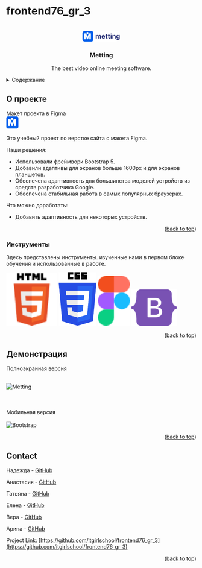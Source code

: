 # frontend76_gr_3

<!-- PROJECT SHIELDS -->
<!--
*** I'm using markdown "reference style" links for readability.
*** Reference links are enclosed in brackets [ ] instead of parentheses ( ).
*** See the bottom of this document for the declaration of the reference variables
*** for contributors-url, forks-url, etc. This is an optional, concise syntax you may use.
*** https://www.markdownguide.org/basic-syntax/#reference-style-links
-->
<!-- [![Contributors][contributors-shield]][contributors-url]
[![Forks][forks-shield]][forks-url]
[![Stargazers][stars-shield]][stars-url]
[![Issues][issues-shield]][issues-url]
[![MIT License][license-shield]][license-url]
[![LinkedIn][linkedin-shield]][linkedin-url] -->



<!-- PROJECT LOGO -->
<br />
<div align="center">
    <img src="./img/Grouplogo2.png" alt="Logo" width="100" style="background-color:white; border-radius:6px">
  </a>

  <h3 align="center">Metting</h3>

  <p align="center">
    The best video online meeting software.
    <br />
</div>



<!-- TABLE OF CONTENTS -->
<details>
  <summary>Содержание</summary>
  <ol>
    <li>
      <a href="#about-the-project">О проекте</a>
      <ul>
        <li><a href="#built-with">Инструменты</a></li>
      </ul>
    </li>
    <li><a href="#usage">Демонстрация</a></li>
    <li><a href="#contact">Команда</a></li>
  </ol>
</details>



<!-- ABOUT THE PROJECT -->
## О проекте

Макет проекта в Figma  
[![Product Name Screen Shot][product-screenshot]](https://www.figma.com/file/wuUTMadXEF0pyFwmuJS8sb/Video-Conference?type=design&node-id=46-924&mode=design&t=wFt9c1Ak8Sbqf1W6-0 "Макет")

Это учебный проект по верстке сайта с макета Figma.

Наши решения:
* Использовали фреймворк Bootstrap 5.
* Добавили адаптивы для экранов больше 1600px и для экранов планшетов.
* Обеспечена адаптивность для большинства моделей устройств из средств разработчика Google.
* Обеспечена стабильная работа в самых популярных браузерах.


Что можно доработать:
* Добавить адаптивность для некоторых устройств.




<p align="right">(<a href="#readme-top">back to top</a>)</p>



### Инструменты

Здесь представлены инструменты. изученные нами в первом блоке обучения и использованные в работе.

<img src="./img/HTML5_logo_and_wordmark_1.svg" alt="HTML5" width="135">  
<img src="./img/CSS3_logo_and_wordmark.svg" alt="CSS3" width="100">
<img src="./img/Figma-logo_1.svg" alt="Figma" width="85" styles="margin-right:2vw">
<img src="./img/bootstrap-5-1.svg" alt="Bootstrap" width="120">



<p align="right">(<a href="#readme-top">back to top</a>)</p>


<!-- USAGE EXAMPLES -->
## Демонстрация

Полноэкранная версия
<br />
<br />

<img src="./assets/gif/Metting.gif" alt="Metting" width="1200">
<br />
<br />
<br />
<br />
Мобильная версия
<br />
<br />

<img src="./assets/gif/Metting_mobile.gif" alt="Bootstrap" width="500">


<p align="right">(<a href="#readme-top">back to top</a>)</p>




<!-- CONTACT -->
## Contact

Надежда - [GitHub](https://github.com/NadezhdaGi)

Анастасия - [GitHub](https://github.com/AnastasiaRueb)

Татьяна - [GitHub](https://github.com/KruTatiana)

Елена - [GitHub](https://github.com/lenusya8121)

Вера - [GitHub](https://github.com/Kururpira)

Арина - [GitHub](https://github.com/meydera)

Project Link: [https://github.com/itgirlschool/frontend76_gr_3](https://github.com/itgirlschool/frontend76_gr_3)

<p align="right">(<a href="#readme-top">back to top</a>)</p>



<!-- MARKDOWN LINKS & IMAGES -->
<!-- https://www.markdownguide.org/basic-syntax/#reference-style-links -->


[contributors-shield]: https://img.shields.io/github/contributors/othneildrew/Best-README-Template.svg?style=for-the-badge
[product-screenshot]: ./img/Subtract.png
[contributors-url]: https://github.com/othneildrew/Best-README-Template/graphs/contributors
[forks-shield]: https://img.shields.io/github/forks/othneildrew/Best-README-Template.svg?style=for-the-badge
[forks-url]: https://github.com/othneildrew/Best-README-Template/network/members
[stars-shield]: https://img.shields.io/github/stars/othneildrew/Best-README-Template.svg?style=for-the-badge
[stars-url]: https://github.com/othneildrew/Best-README-Template/stargazers
[issues-shield]: https://img.shields.io/github/issues/othneildrew/Best-README-Template.svg?style=for-the-badge
[issues-url]: https://github.com/othneildrew/Best-README-Template/issues
[license-shield]: https://img.shields.io/github/license/othneildrew/Best-README-Template.svg?style=for-the-badge
[license-url]: https://github.com/othneildrew/Best-README-Template/blob/master/LICENSE.txt


